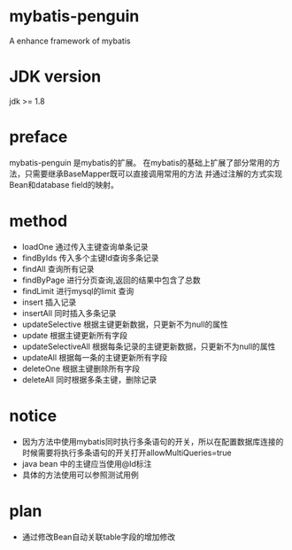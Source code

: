 # mybatis-penguin
A enhance framework of mybatis 
# JDK version
jdk >= 1.8
# preface
mybatis-penguin 是mybatis的扩展。
在mybatis的基础上扩展了部分常用的方法，只需要继承BaseMapper既可以直接调用常用的方法
并通过注解的方式实现Bean和database field的映射。

# method
* loadOne 通过传入主键查询单条记录
* findByIds 传入多个主键Id查询多条记录
* findAll 查询所有记录
* findByPage 进行分页查询,返回的结果中包含了总数
* findLimit 进行mysql的limit 查询
* insert 插入记录
* insertAll 同时插入多条记录
* updateSelective 根据主键更新数据，只更新不为null的属性
* update 根据主键更新所有字段
* updateSelectiveAll 根据每条记录的主键更新数据，只更新不为null的属性
* updateAll 根据每一条的主键更新所有字段
* deleteOne 根据主键删除所有字段
* deleteAll 同时根据多条主键，删除记录

# notice
* 因为方法中使用mybatis同时执行多条语句的开关，所以在配置数据库连接的时候需要将执行多条语句的开关打开allowMultiQueries=true
* java bean 中的主键应当使用@Id标注
* 具体的方法使用可以参照测试用例

# plan

* 通过修改Bean自动关联table字段的增加修改




